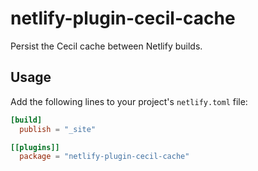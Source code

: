 # netlify-plugin-cecil-cache

Persist the Cecil cache between Netlify builds.

## Usage

Add the following lines to your project's `netlify.toml` file:

```toml
[build]
  publish = "_site"

[[plugins]]
  package = "netlify-plugin-cecil-cache"
```
